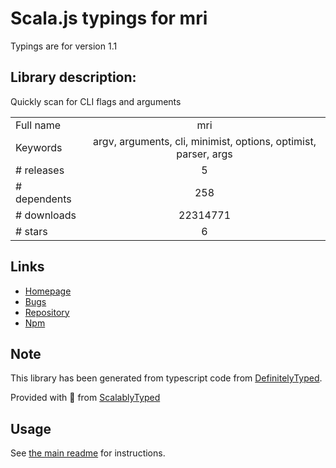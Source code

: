 
# Scala.js typings for mri

Typings are for version 1.1

## Library description:
Quickly scan for CLI flags and arguments

|                    |                 |
| ------------------ | :-------------: |
| Full name          | mri |
| Keywords           | argv, arguments, cli, minimist, options, optimist, parser, args |
| # releases         | 5 |
| # dependents       | 258 |
| # downloads        | 22314771 |
| # stars            | 6 |

## Links
- [Homepage](https://github.com/lukeed/mri#readme)
- [Bugs](https://github.com/lukeed/mri/issues)
- [Repository](https://github.com/lukeed/mri)
- [Npm](https://www.npmjs.com/package/mri)
    


## Note
This library has been generated from typescript code from [DefinitelyTyped](https://definitelytyped.org).

Provided with :purple_heart: from [ScalablyTyped](https://github.com/oyvindberg/ScalablyTyped)

## Usage
See [the main readme](../../readme.md) for instructions.


